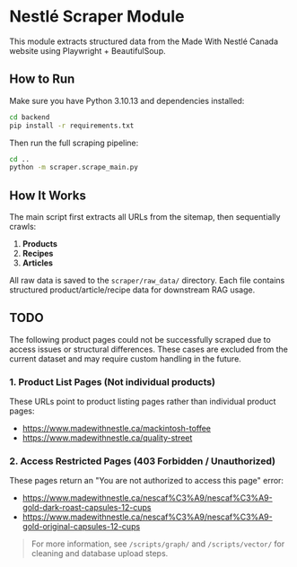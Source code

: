 # Nestlé Scraper Module

This module extracts structured data from the Made With Nestlé Canada website using Playwright + BeautifulSoup.

## How to Run

Make sure you have Python 3.10.13 and dependencies installed:

```bash
cd backend
pip install -r requirements.txt
```

Then run the full scraping pipeline:

```bash
cd ..
python -m scraper.scrape_main.py
```

## How It Works

The main script first extracts all URLs from the sitemap, then sequentially crawls:

1. **Products**
2. **Recipes**
3. **Articles**

All raw data is saved to the `scraper/raw_data/` directory.
Each file contains structured product/article/recipe data for downstream RAG usage.

## TODO

The following product pages could not be successfully scraped due to access issues or structural differences. These cases are excluded from the current dataset and may require custom handling in the future.

### 1. Product List Pages (Not individual products)

These URLs point to product listing pages rather than individual product pages:

- https://www.madewithnestle.ca/mackintosh-toffee
- https://www.madewithnestle.ca/quality-street

### 2. Access Restricted Pages (403 Forbidden / Unauthorized)

These pages return an "You are not authorized to access this page" error:

- https://www.madewithnestle.ca/nescaf%C3%A9/nescaf%C3%A9-gold-dark-roast-capsules-12-cups
- https://www.madewithnestle.ca/nescaf%C3%A9/nescaf%C3%A9-gold-original-capsules-12-cups

> For more information, see `/scripts/graph/` and `/scripts/vector/` for cleaning and database upload steps.
